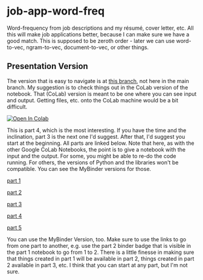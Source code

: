 # job-app-word-freq
Word-frequency from job descriptions and my résumé, cover letter, etc.
All this will make job applications better, because I can make sure
we have a good match. This is supposed to be zeroth order - later we
can use word-to-vec, ngram-to-vec, document-to-vec, or other things.

## Presentation Version

The version that is easy to navigate is at 
[this branch](https://github.com/bballdave025/job-app-word-freq/tree/polished-5part-presented), 
not here in the main branch. My suggestion is to check things out in
the CoLab version of the notebook. That (CoLab) version is meant
to be one where you can see input and output. Getting files, etc.
onto the CoLab machine would be a bit difficult.

<a href="https://colab.research.google.com/drive/1ivJGeQwJ9Jt7bJx66ji6UUz7TsI6dQNa?usp=sharing)" target="_parent"><img src="https://colab.research.google.com/assets/colab-badge.svg" alt="Open In Colab"/></a>

This is part 4, which is the most interesting. If you have the time and the inclination, 
part 3 is the next one I'd suggest. After that, I'd suggest you start at the beginning.
All parts are linked below. Note that here, as with the other Google CoLab Notebooks, 
the point is to give a notebook with the input and the output. For some, you might be 
able to re-do the code running. For others, the versions of Python and the libraries 
won't be compatible. You can see the MyBinder versions for those.

[part 1](https://colab.research.google.com/drive/1ZpNF9GFrj2aFHmHxZQe4ARK8yh8yCMB9?usp=sharing)

[part 2](https://colab.research.google.com/drive/13jVnZEocQLfVK2u9pWrae4-KkGghojSk?usp=sharing)

[part 3](https://colab.research.google.com/drive/1nZK2W8yux9u9sX4yz5n7Ok_WiIXgAzdh?usp=sharing)

[part 4](https://colab.research.google.com/drive/1ivJGeQwJ9Jt7bJx66ji6UUz7TsI6dQNa?usp=sharing)

[part 5](https://colab.research.google.com/drive/1Ko2WImQPvi0HeQ9Lue1TUhOK1Kyhz_3_?usp=sharing)


You can use the MyBinder Version, too. Make sure to use the links to go from one part to another,
e.g. use the part 2 binder badge that is visible in the part 1 notebook to go from 1 to 2.
There is a little finesse in making sure that things created in part 1 will be available in 
part 2, things created in part 2 available in part 3, etc. I think that you can start at any
part, but I'm not sure.
